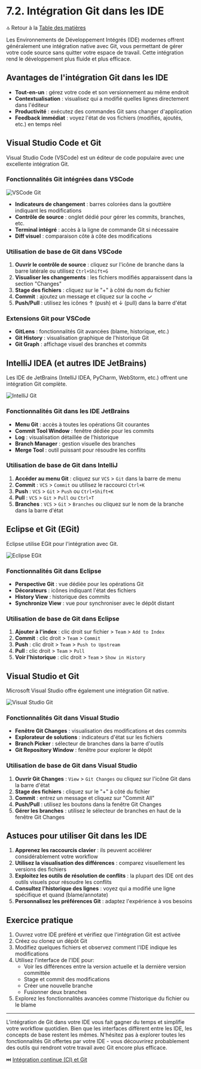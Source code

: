 # 7.2. Intégration Git dans les IDE

🔝 Retour à la [Table des matières](/SOMMAIRE.md)

Les Environnements de Développement Intégrés (IDE) modernes offrent généralement une intégration native avec Git, vous permettant de gérer votre code source sans quitter votre espace de travail. Cette intégration rend le développement plus fluide et plus efficace.

## Avantages de l'intégration Git dans les IDE

- **Tout-en-un** : gérez votre code et son versionnement au même endroit
- **Contextualisation** : visualisez qui a modifié quelles lignes directement dans l'éditeur
- **Productivité** : exécutez des commandes Git sans changer d'application
- **Feedback immédiat** : voyez l'état de vos fichiers (modifiés, ajoutés, etc.) en temps réel

## Visual Studio Code et Git

Visual Studio Code (VSCode) est un éditeur de code populaire avec une excellente intégration Git.

### Fonctionnalités Git intégrées dans VSCode

![VSCode Git](https://code.visualstudio.com/assets/docs/sourcecontrol/overview/overview.png)

- **Indicateurs de changement** : barres colorées dans la gouttière indiquant les modifications
- **Contrôle de source** : onglet dédié pour gérer les commits, branches, etc.
- **Terminal intégré** : accès à la ligne de commande Git si nécessaire
- **Diff visuel** : comparaison côte à côte des modifications

### Utilisation de base de Git dans VSCode

1. **Ouvrir le contrôle de source** : cliquez sur l'icône de branche dans la barre latérale ou utilisez `Ctrl+Shift+G`
2. **Visualiser les changements** : les fichiers modifiés apparaissent dans la section "Changes"
3. **Stage des fichiers** : cliquez sur le "+" à côté du nom du fichier
4. **Commit** : ajoutez un message et cliquez sur la coche ✓
5. **Push/Pull** : utilisez les icônes ↑ (push) et ↓ (pull) dans la barre d'état

### Extensions Git pour VSCode

- **GitLens** : fonctionnalités Git avancées (blame, historique, etc.)
- **Git History** : visualisation graphique de l'historique Git
- **Git Graph** : affichage visuel des branches et commits

## IntelliJ IDEA (et autres IDE JetBrains)

Les IDE de JetBrains (IntelliJ IDEA, PyCharm, WebStorm, etc.) offrent une intégration Git complète.

![IntelliJ Git](https://www.jetbrains.com/help/img/idea/2023.1/git_operations_popup.png)

### Fonctionnalités Git dans les IDE JetBrains

- **Menu Git** : accès à toutes les opérations Git courantes
- **Commit Tool Window** : fenêtre dédiée pour les commits
- **Log** : visualisation détaillée de l'historique
- **Branch Manager** : gestion visuelle des branches
- **Merge Tool** : outil puissant pour résoudre les conflits

### Utilisation de base de Git dans IntelliJ

1. **Accéder au menu Git** : cliquez sur `VCS` > `Git` dans la barre de menu
2. **Commit** : `VCS` > `Commit` ou utilisez le raccourci `Ctrl+K`
3. **Push** : `VCS` > `Git` > `Push` ou `Ctrl+Shift+K`
4. **Pull** : `VCS` > `Git` > `Pull` ou `Ctrl+T`
5. **Branches** : `VCS` > `Git` > `Branches` ou cliquez sur le nom de la branche dans la barre d'état

## Eclipse et Git (EGit)

Eclipse utilise EGit pour l'intégration avec Git.

![Eclipse EGit](https://wiki.eclipse.org/images/7/7e/Egit-0.9-getstarted-commit.png)

### Fonctionnalités Git dans Eclipse

- **Perspective Git** : vue dédiée pour les opérations Git
- **Décorateurs** : icônes indiquant l'état des fichiers
- **History View** : historique des commits
- **Synchronize View** : vue pour synchroniser avec le dépôt distant

### Utilisation de base de Git dans Eclipse

1. **Ajouter à l'index** : clic droit sur fichier > `Team` > `Add to Index`
2. **Commit** : clic droit > `Team` > `Commit`
3. **Push** : clic droit > `Team` > `Push to Upstream`
4. **Pull** : clic droit > `Team` > `Pull`
5. **Voir l'historique** : clic droit > `Team` > `Show in History`

## Visual Studio et Git

Microsoft Visual Studio offre également une intégration Git native.

![Visual Studio Git](https://learn.microsoft.com/en-us/visualstudio/version-control/media/vs-2022/git-changes-window.png?view=vs-2022)

### Fonctionnalités Git dans Visual Studio

- **Fenêtre Git Changes** : visualisation des modifications et des commits
- **Explorateur de solutions** : indicateurs d'état sur les fichiers
- **Branch Picker** : sélecteur de branches dans la barre d'outils
- **Git Repository Window** : fenêtre pour explorer le dépôt

### Utilisation de base de Git dans Visual Studio

1. **Ouvrir Git Changes** : `View` > `Git Changes` ou cliquez sur l'icône Git dans la barre d'état
2. **Stage des fichiers** : cliquez sur le "+" à côté du fichier
3. **Commit** : entrez un message et cliquez sur "Commit All"
4. **Push/Pull** : utilisez les boutons dans la fenêtre Git Changes
5. **Gérer les branches** : utilisez le sélecteur de branches en haut de la fenêtre Git Changes

## Astuces pour utiliser Git dans les IDE

1. **Apprenez les raccourcis clavier** : ils peuvent accélérer considérablement votre workflow
2. **Utilisez la visualisation des différences** : comparez visuellement les versions des fichiers
3. **Exploitez les outils de résolution de conflits** : la plupart des IDE ont des outils visuels pour résoudre les conflits
4. **Consultez l'historique des lignes** : voyez qui a modifié une ligne spécifique et quand (blame/annotate)
5. **Personnalisez les préférences Git** : adaptez l'expérience à vos besoins

## Exercice pratique

1. Ouvrez votre IDE préféré et vérifiez que l'intégration Git est activée
2. Créez ou clonez un dépôt Git
3. Modifiez quelques fichiers et observez comment l'IDE indique les modifications
4. Utilisez l'interface de l'IDE pour:
   - Voir les différences entre la version actuelle et la dernière version committée
   - Stage et commit des modifications
   - Créer une nouvelle branche
   - Fusionner deux branches
5. Explorez les fonctionnalités avancées comme l'historique du fichier ou le blame

---

L'intégration de Git dans votre IDE vous fait gagner du temps et simplifie votre workflow quotidien. Bien que les interfaces diffèrent entre les IDE, les concepts de base restent les mêmes. N'hésitez pas à explorer toutes les fonctionnalités Git offertes par votre IDE - vous découvrirez probablement des outils qui rendront votre travail avec Git encore plus efficace.

⏭️ [Intégration continue (CI) et Git](/module-7-outils-graphiques-et-integration/03-integration-continue-ci-et-git.md)
